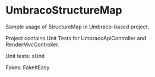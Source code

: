 # UmbracoStructureMap

Sample usage of StructureMap in Umbraco-based project.

Project contains Unit Tests for UmbracoApiController and RenderMvcController.

Unit tests: xUnit

Fakes: FakeItEasy
